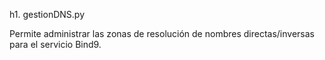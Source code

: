 h1. gestionDNS.py

Permite administrar las zonas de resolución de nombres directas/inversas para el servicio Bind9.
